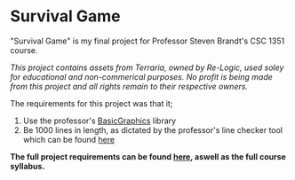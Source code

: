 # Survival Game

"Survival Game" is my final project for Professor Steven Brandt's CSC 1351 course.

*This project contains assets from Terraria, owned by Re-Logic, used soley for educational and non-commerical purposes. No profit is being made from this project and all rights remain to their respective owners.*

The requirements for this project was that it;

1. Use the professor's [BasicGraphics](https://github.com/stevenrbrandt/BasicGraphics) library
2. Be 1000 lines in length, as dictated by the professor's line checker tool which can be found [here](https://csc1351.cct.lsu.edu/)

**The full project requirements can be found [here](https://www.cct.lsu.edu/~sbrandt/csc1351/), aswell as the full course syllabus.**
